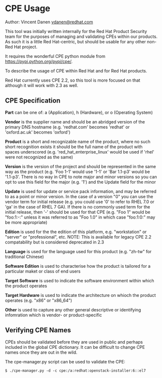 CPE Usage
=========

Author: Vincent Danen <vdanen@redhat.com>

This tool was initially written internally for the Red Hat Product Security
team for the purposes of managing and validating CPEs within our products.
As such it is a little Red Hat-centric, but should be usable for any other
non-Red Hat project.

It requires the wonderful CPE python module from https://pypi.python.org/pypi/cpe/.

To describe the usage of CPE within Red Hat and for Red Hat products.

Red Hat currently uses CPE 2.2, so this tool is more focused on that
although it will work with 2.3 as well.


CPE Specification
-----------------

**Part** can be one of: a (Application), h (Hardware), or o (Operating System)

**Vendor** is the supplier name and should be an abridged version of the primary
DNS hostname (e.g. 'redhat.com' becomes 'redhat' or 'oxford.ac.uk' becomes
'oxford')

**Product** is a short and recognizable name of the product, where no such short
recognition exists it should be the full name of the product with spaces
underscored (e.g. 'red_hat_enterprise_linux' would be used if 'rhel' were not
recognized as the same)

**Version** is the version of the project and should be represented in the same
way as the product (e.g. 'Foo 1-1' would use '1-1' or 'Bar 1.1-p3' would be
'1.1-p3'.  There is no way in CPE to note major and minor versions so you can
opt to use this field for the major (e.g. '1') and the Update field for the
minor

**Update** is used for update or service pack information, and may be referred to
as a point or minor version.  In the case of a version "0" you can use the
vendor term for initial release (e.g. you could use '0' to refer to RHEL 7.0 or
'ga' in the case of RHEL 7 GA).  If there is no commonly used term for the
initial release, then '-' should be used for that CPE (e.g. "Foo 1" would be
"foo:1:-:" unless it was referred to as "Foo 1.0" in which case "foo:1:0:" may
be more appropriate)

**Edition** is used for the the edition of this platform, e.g. "workstation" or
"server" or "professional", etc.  NOTE: This is available for legacy CPE 2.2
compatability but is considered deprecated in 2.3

**Language** is used for the language used for this product (e.g. "zh-tw" for
traditional Chinese)

**Software Edition** is used to characterise how the product is tailored for a
particular maket or class of end users

**Target Software** is used to indicate the software environment within which the
product operates

**Target Hardware** is used to indicate the architecture on whioch the product
operates (e.g. "x86" or "x86_64")

**Other** is used to capture any other general descriptive or identifying
infomration which is vendor- or product-specific



Verifying CPE Names
-------------------

CPEs should be validated before they are used in public and perhaps
included in the global CPE dictionary.  It can be difficult to change CPE
names once they are out in the wild.

The cpe-manager.py script can be used to validate the CPE:

```
$ ./cpe-manager.py -d -c cpe:/a:redhat:openstack-installer:6::el7
```

